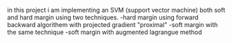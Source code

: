 in this project i am implementing an SVM (support vector machine)
both soft and hard margin using two techniques.
-hard margin using forward backward algorithem with projected gradient "proximal"
-soft margin with the same technique
-soft margin with augmented lagrangue method